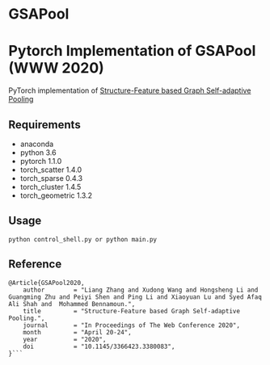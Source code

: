 # GSAPool
Pytorch Implementation of GSAPool (WWW 2020)
====

PyTorch implementation of [Structure-Feature based Graph Self-adaptive Pooling](https://arxiv.org/pdf/2002.00848)




## Requirements
  * anaconda
  * python 3.6
  * pytorch 1.1.0
  * torch_scatter 1.4.0
  * torch_sparse 0.4.3
  * torch_cluster 1.4.5
  * torch_geometric 1.3.2

## Usage

```python control_shell.py or python main.py```
   


## Reference
```
@Article{GSAPool2020,
	author        = "Liang Zhang and Xudong Wang and Hongsheng Li and Guangming Zhu and Peiyi Shen and Ping Li and Xiaoyuan Lu and Syed Afaq Ali Shah and  Mohammed Bennamoun.",
	title         = "Structure-Feature based Graph Self-adaptive Pooling.",
	journal       = "In Proceedings of The Web Conference 2020",
	month         = "April 20-24",
	year          = "2020",
	doi           = "10.1145/3366423.3380083",
}```

